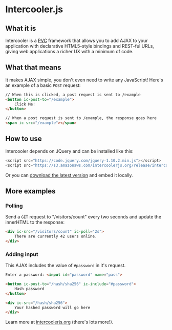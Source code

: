 # Intercooler.js

## What it is

Intercooler is a [PVC](http://intercoolerjs.org/why.html) framework that allows
you to add AJAX to your application with declarative HTML5-style bindings and
REST-ful URLs, giving web applications a richer UX with a minimum of code.

## What that means

It makes AJAX simple, you don't even need to write any JavaScript! Here's an
example of a basic `POST` request:

```html
// When this is clicked, a post request is sent to /example
<button ic-post-to="/example">
    Click Me!
</button>

// When a post request is sent to /example, the response goes here
<span ic-src="/example"></span>
```

## How to use

Intercooler depends on JQuery and can be installed like this:

```javascript
<script src="https://code.jquery.com/jquery-1.10.2.min.js"></script>
<script src="https://s3.amazonaws.com/intercoolerjs.org/release/intercooler-0.0.1.min.js"></script>
```

Or you can [download the latest
version](http://intercoolerjs.org/download.html) and embed it locally.

## More examples

### Polling

Send a `GET` request to "/visitors/count" every two seconds and update the
innerHTML to the response:

```html
<div ic-src="/visitors/count" ic-poll="2s">
    There are currently 42 users online.
</div>
```

### Adding input

This AJAX includes the value of `#password` in it's request.

```html
Enter a password: <input id="password" name="pass">

<button ic-post-to="/hash/sha256" ic-include="#password">
    Hash password
</button>

<div ic-src="/hash/sha256">
    Your hashed password will go here
</div>
```

Learn more at [intercoolerjs.org](http://intercoolerjs.org) (there's lots
more!).
